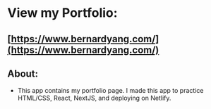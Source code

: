 # View my Portfolio:

## [https://www.bernardyang.com/](https://www.bernardyang.com/)

## About:

- This app contains my portfolio page. I made this app to practice HTML/CSS, React, NextJS, and deploying on Netlify.
